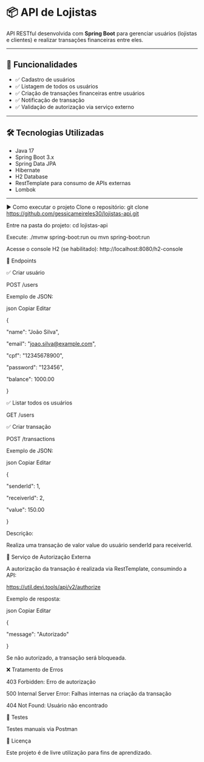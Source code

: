 # 📦 API de Lojistas

API RESTful desenvolvida com **Spring Boot** para gerenciar usuários (lojistas e clientes) e realizar transações financeiras entre eles.

---

## 🚀 Funcionalidades

- ✅ Cadastro de usuários  
- ✅ Listagem de todos os usuários  
- ✅ Criação de transações financeiras entre usuários  
- ✅ Notificação de transação  
- ✅ Validação de autorização via serviço externo  

---

## 🛠️ Tecnologias Utilizadas

- Java 17  
- Spring Boot 3.x  
- Spring Data JPA  
- Hibernate  
- H2 Database 
- RestTemplate para consumo de APIs externas  
- Lombok  

---

▶️ Como executar o projeto
Clone o repositório:
git clone https://github.com/gessicameireles30/lojistas-api.git

Entre na pasta do projeto:
cd lojistas-api

Execute:
./mvnw spring-boot:run
ou
mvn spring-boot:run

Acesse o console H2 (se habilitado):
http://localhost:8080/h2-console

🧪 Endpoints

✅ Criar usuário

POST /users

Exemplo de JSON:

json
Copiar
Editar

{

  "name": "João Silva",
  
  "email": "joao.silva@example.com",
  
  "cpf": "12345678900",
  
  "password": "123456",
  
  "balance": 1000.00
  
}

✅ Listar todos os usuários

GET /users


✅ Criar transação

POST /transactions


Exemplo de JSON:

json
Copiar
Editar

{

  "senderId": 1,
  
  "receiverId": 2,
  
  "value": 150.00
  
}

Descrição:

Realiza uma transação de valor value do usuário senderId para receiverId.


📡 Serviço de Autorização Externa

A autorização da transação é realizada via RestTemplate, consumindo a API:

https://util.devi.tools/api/v2/authorize

Exemplo de resposta:

json
Copiar
Editar

{

  "message": "Autorizado"
  
}

Se não autorizado, a transação será bloqueada.


❌ Tratamento de Erros

403 Forbidden: Erro de autorização


500 Internal Server Error: Falhas internas na criação da transação


404 Not Found: Usuário não encontrado


🧩 Testes

Testes manuais via Postman



📄 Licença

Este projeto é de livre utilização para fins de aprendizado.

